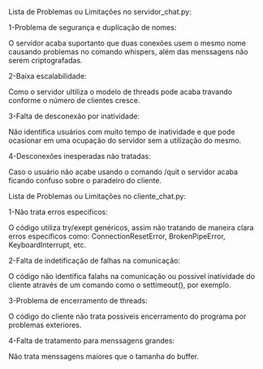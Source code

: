 Lista de Problemas ou Limitações no servidor_chat.py:

1-Problema de segurança e duplicação de nomes:

O servidor acaba suportanto que duas conexões usem o mesmo nome causando problemas no comando whispers, além das menssagens não serem criptografadas.

2-Baixa escalabilidade:

Como o servidor ultiliza o modelo de threads pode acaba travando conforme o número de clientes cresce.

3-Falta de desconexão por inatividade:

Não identifica usuários com muito tempo de inatividade e que pode ocasionar em uma ocupação do servidor sem a utilização do mesmo.

4-Desconexões inesperadas não tratadas:

Caso o usuário não acabe usando o comando /quit o servidor acaba ficando confuso sobre o paradeiro do cliente.

Lista de Problemas ou Limitações no cliente_chat.py:

1-Não trata erros especificos:

O código utiliza try/exept genéricos, assim não tratando de maneira clara erros especificos como: ConnectionResetError, BrokenPipeError, KeyboardInterrupt, etc.

2-Falta de indetificação de falhas na comunicação:

O código não identifica falahs na comunicação ou possivel inatividade do cliente através de um comando como o settimeout(), por exemplo.

3-Problema de encerramento de threads:

O código do cliente não trata possiveis encerramento do programa por problemas exteriores.

4-Falta de tratamento para menssagens grandes:

Não trata menssagens maiores que o tamanha do buffer.
